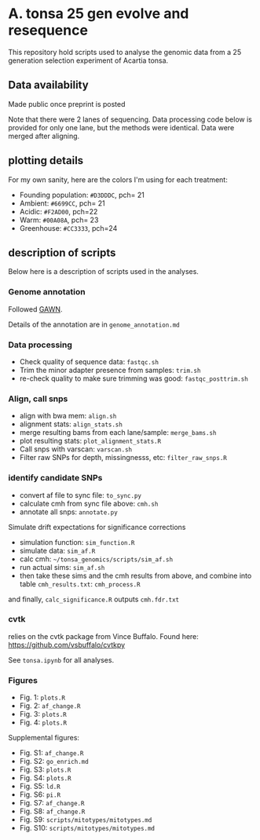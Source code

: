 # A. tonsa 25 gen evolve and resequence

This repository hold scripts used to analyse the genomic data from a 25 generation selection experiment of Acartia tonsa. 

## Data availability

Made public once preprint is posted

Note that there were 2 lanes of sequencing. Data processing code below is provided for only one lane, but the methods were identical. Data were merged after aligning.

## plotting details

For my own sanity, here are the colors I'm using for each treatment:

- Founding population: `#D3DDDC`, pch= 21  
- Ambient: `#6699CC`, pch= 21  
- Acidic: `#F2AD00`, pch=22  
- Warm: `#00A08A`, pch= 23  
- Greenhouse: `#CC3333`, pch=24 


## description of scripts

Below here is a description of scripts used in the analyses.


### Genome annotation

Followed [GAWN](https://github.com/enormandeau/gawn).

Details of the annotation are in `genome_annotation.md`


### Data processing

- Check quality of sequence data: `fastqc.sh`
- Trim the minor adapter presence from samples: `trim.sh`
- re-check quality to make sure trimming was good: `fastqc_posttrim.sh`

### Align, call snps

- align with bwa mem: `align.sh`
- alignment stats: `align_stats.sh`
- merge resulting bams from each lane/sample: `merge_bams.sh`
- plot resulting stats: `plot_alignment_stats.R`
- Call snps with varscan: `varscan.sh`
- Filter raw SNPs for depth, missingnesss, etc: `filter_raw_snps.R`

### identify candidate SNPs

- convert af file to sync file: `to_sync.py`
- calculate cmh from sync file above: `cmh.sh`
- annotate all snps: `annotate.py`

Simulate drift expectations for significance corrections
- simulation function: `sim_function.R`
- simulate data: `sim_af.R`
- calc cmh: `~/tonsa_genomics/scripts/sim_af.sh`
- run actual sims: `sim_af.sh`
- then take these sims and the cmh results from above, and combine into table `cmh_results.txt`: `cmh_process.R`

and finally, `calc_significance.R` outputs `cmh.fdr.txt`


### cvtk

relies on the cvtk package from Vince Buffalo. Found here: https://github.com/vsbuffalo/cvtkpy

See `tonsa.ipynb` for all analyses.

### Figures

- Fig. 1: `plots.R` 
- Fig. 2: `af_change.R`
- Fig. 3: `plots.R`
- Fig. 4: `plots.R` 

Supplemental figures:
- Fig. S1: `af_change.R`
- Fig. S2: `go_enrich.md`
- Fig. S3: `plots.R`
- Fig. S4: `plots.R`
- Fig. S5: `ld.R`
- Fig. S6: `pi.R`
- Fig. S7: `af_change.R`
- Fig. S8: `af_change.R`
- Fig. S9: `scripts/mitotypes/mitotypes.md`
- Fig. S10: `scripts/mitotypes/mitotypes.md`


